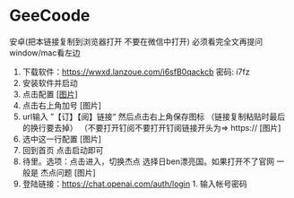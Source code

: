 # GeeCoode


安卓(把本链接复制到浏览器打开 不要在微信中打开)
必须看完全文再提问
window/mac看左边
  1. 下载软件：https://wwxd.lanzoue.com/i6sfB0qackcb  密码: i7fz
  2. 安装软件并启动
  3. 点击配置
[[图片]](http://jaho.fun/1.png)
  4. 点击右上角加号
[图片]
  5. url输入 ”【订】【阅】链接“  然后点击右上角保存图标 （链接复制粘贴时最后的换行要去掉）  （不要打开钉阅不要打开钉阅链接开头为=>   https://
[图片]
  6. 选中这一行配置
[图片]
  7. 回到首页 点击启动即可
  8. 待里。选项：点击进入，切换杰点 选择日ben漂亮国。如果打开不了官网 一般是 杰点问题
[图片]
  9. 登陆链接：https://chat.openai.com/auth/login
    1. 输入帐号密码
